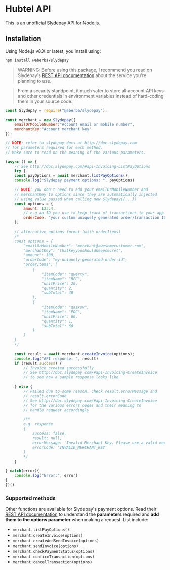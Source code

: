 # Hubtel API
This is an unofficial [Slydepay](https://slydepay.com.gh) API for Node.js.

## Installation
Using Node.js v8.X or latest, you install using:

```sh
npm install @aberba/slydepay
```

> WARNING: Before using this package, I recommend you read on Slydepay's [REST API documentation](doc.slydepay.com) about the service you're planning to use.  

> From a security standpoint, it much safer to store all account API keys and other credentials in environment variables instead of hard-coding them in your source code.


```js
const Slydepay = require("@aberba/slydepay");

const merchant = new Slydepay({
    emailOrMobileNumber:"Account email or mobile number",
    merchantKey:"Account merchant key"
});

// NOTE: refer to slydepay docs at http://doc.slydepay.com
// for parameters required for each method. 
// Make sure to read on the meaning of the various parameters.

(async () => {
    // See http://doc.slydepay.com/#api-Invoicing-ListPayOptions
    try {
    const payOptions = await merchant.listPayOptions();
    console.log("Slydepay payment options: ", payOptions)

    // NOTE: you don't need to add your emailOrMobileNumber and 
    // merchantKey to options since they are automatically injected 
    // using value passed when calling new Slydepay({...}) 
    const options = {
        amount: 123.4,
        // e.g an ID you use to keep track of transactions in your app
        orderCode: "your custom uniquely generated order/transaction ID" 
    };

    // alternative options format (with orderItems)
    /*
    const options = {
        "emailOrMobileNumber": "merchant@awesomecustomer.com",
        "merchantKey": "thatkeyyoushouldkeepsecret",
        "amount": 100,
        "orderCode": "my-uniquely-generated-order-id",
        "orderItems": [
            {
                "itemCode": "qwerty",
                "itemName": "RFC",
                "unitPrice": 20,
                "quantity": 2,
                "subTotal": 40
            },
            {
                "itemCode": "qazxsw",
                "itemName": "POC",
                "unitPrice": 60,
                "quantity": 1,
                "subTotal": 60
            }
        ]
    }
    */

    const result = await merchant.createInvoice(options);
    console.log("API response: ", result)
    if (result.success) {
        // Invoice created successfully
        // See http://doc.slydepay.com/#api-Invoicing-CreateInvoice 
        // to see how a sample response looks like

    } else {
        // Failed due to some reason, check result.errorMessage and 
        // result.errorCode
        // See http://doc.slydepay.com/#api-Invoicing-CreateInvoice
        // for the various errors codes and their meaning to 
        // handle request accordingly 

        /** 
        e.g. response
        { 
            success: false,
            result: null,
            errorMessage: 'Invalid Merchant Key. Please use a valid merchant key',
            errorCode: 'INVALID_MERCHANT_KEY' 
        }
        */
    }

} catch(error){
    console.log("Error:", error)
}
})()
```

### Supported methods
Other functions are available for Slydepay's payment options. Read their [REST API documentation](doc.slydepay.com) to understand the **parameters** required and **add them to the options parameter** when making a request. List include:

* `merchant.listPayOptions()`: 
* `merchant.createInvoice(options)`
* `merchant.createAndSendInvoice(options)`
* `merchant.sendInvoice(options)`
* `merchant.checkPaymentStatus(options)`
* `merchant.confirmTransaction(options)`
* `merchant.cancelTransaction(options)`